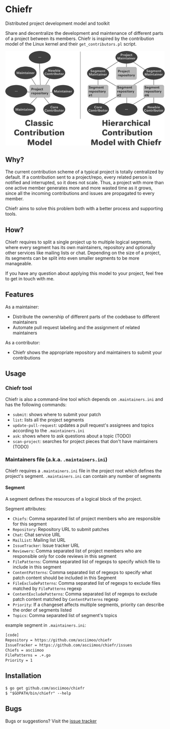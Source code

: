 # Chiefr

Distributed project development model and toolkit

Share and decentralize the development and maintenance of different parts of a project between its members.
Chiefr is inspired by the contribution model of the Linux kernel and their `get_contributors.pl` script.

![Chiefr workflow](docs/images/chiefr_workflow.png)


## Why?

The current contribution scheme of a typical project is totally centralized by default.
If a contribution sent to a project/repo, every related person is notified and interrupted, so it does not scale.
Thus, a project with more than one active member generates more and more wasted time as it grows,
since all the incoming contributions and issues are propagated to every member.

Chiefr aims to solve this problem both with a better process and supporting tools.


## How?

Chiefr requires to split a single project up to multiple logical segments, where every segment has its
own maintainers, repository and optionally other services like mailing lists or chat. Depending on the size
of a project, its segments can be split into even smaller segments to be more manageable.

If you have any question about applying this model to your project, feel free to get in touch with me.


## Features

As a maintainer:
 - Distribute the ownership of different parts of the codebase to different maintainers
 - Automate pull request labeling and the assignment of related maintainers

As a contributor:
 - Chiefr shows the appropriate repository and maintainers to submit your contributions


## Usage


### Chiefr tool

Chiefr is also a command-line tool which depends on `.maintainers.ini` and has the following commands:
 - `submit`: shows where to submit your patch
 - `list`: lists all the project segments
 - `update-pull-request`: updates a pull request's assignees and topics according to the `.maintainers.ini`
 - `ask`: shows where to ask questions about a topic (TODO)
 - `scan-project`: searches for project pieces that don't have maintainers (TODO)


### Maintainers file (a.k.a. `.maintainers.ini`)

Chiefr requires a `.maintainers.ini` file in the project root which defines the project's segment.
`.maintainers.ini` can contain any number of segments


#### Segment

A segment defines the resources of a logical block of the project.

Segment attributes:
 - `Chiefs`: Comma separated list of project members who are responsible for this segment
 - `Repository`: Repository URL to submit patches
 - `Chat`: Chat service URL
 - `MailList`: Mailing list URL
 - `IssueTracker`: Issue tracker URL
 - `Reviewers`: Comma separated list of project members who are responsible only for code reviews in this segment
 - `FilePatterns`: Comma separated list of regexps to specify which file to include in this segment
 - `ContentPatterns`: Comma separated list of regexps to specify what patch content should be included in this Segment
 - `FileExcludePatterns`: Comma separated list of regexps to exclude files matched by `FilePatterns` regexp
 - `ContentExcludePatterns`: Comma separated list of regexps to exclude patch content matched by `ContentPatterns` regexp
 - `Priority`: If a changeset affects multiple segments, priority can describe the order of segments listed
 - `Topics`: Comma separated list of segment's topics

example segment in `.maintainers.ini`:
```
[code]
Repository = https://github.com/asciimoo/chiefr
IssueTracker = https://github.com/asciimoo/chiefr/issues
Chiefs = asciimoo
FilePatterns = .+.go
Priority = 1
```


## Installation

```
$ go get github.com/asciimoo/chiefr
$ "$GOPATH/bin/chiefr" --help
```


## Bugs

Bugs or suggestions? Visit the [issue tracker](https://github.com/asciimoo/chiefr/issues)
